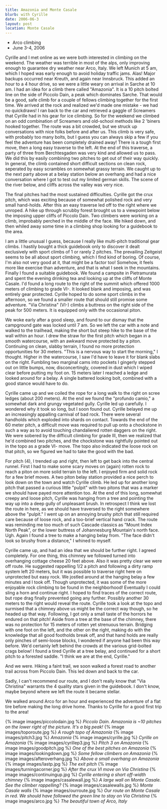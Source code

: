 ```yaml
---
title: Amazonia and Monte Casale
blurb: with Cyrille
date: 2006-06-3
layout: post
location: Monte Casale
---
```


* Arco climbing
* June 3-4, 2006


Cyrille and I met online as we were both interested in climbing on the
weekend. The weather was terrible in most of the alps, only improving enough to
guarantee dry weather near Arco, Italy. We left Munich at 5 am, which I hoped
was early enough to avoid holiday traffic jams. Alas! Major backups occurred
near Kreuth, and again near Innsbruck. This added an hour to a 4 hour drive, so
we were a little weary on arrival in Sarche at 10 am. I had an idea for a climb
there called "Amazonia". It is a 10 pitch bolted line on the side of Piccolo
Dain, a peak which dominates Sarche. That would be a good, safe climb for a
couple of fellows climbing together for the first time. We arrived at the rock
and realized we'd made one mistake - we had no quickdraws! I ran back to the car
and retrieved a gaggle of Screamers that Cyrille had in his gear for ice
climbing. So for the weekend we climbed on an odd combination of Screamers and
old-school methods like 2 'biners hooked together. The route was a bit crowded,
but we struck up conversations with nice folks before and after us. This climb
is very safe, with probably too many bolts, but I guess you can always skip a
few if you feel the adventure has been completely drained away! There is a tough
first move, then a long easy traverse to the left. At the end of this traverse,
a party of three from Berchtesgaden was very kind and allowed us to pass. We did
this by easily combining two pitches to get out of their way quickly. In
general, the climb contained short difficult sections on clean rock, seperated
by easy scrambles on somewhat grassy terrain. We caught up to the next party
above at a belay station below an overhang and had a nice conversation where I
got to test out my limited german skills. The scene of the river below, and
cliffs across the valley was very nice.


The final pitches had the most sustained difficulties. Cyrille got the crux
pitch, which was exciting because of somewhat polished rock and very small
hand-holds. After this an easy traverse led off to the right where we unroped. A
hike up through scrubby forest brought us to a viewpoint below the imposing
upper cliffs of Piccolo Dain. Two climbers were working on a climb, improbably
perched in the middle of the face. We hiked down, and then whiled away some time
in a climbing shop looking for a guidebook to the area.


I am a little unusual I guess, because I really like multi-pitch traditional
gear climbs. I hastily bought a thick guidebook only to discover it dealt
exclusively with sport climbs of 1 or rarely 2 pitches. The prevailing Zeitgeist
seems to be all about sport climbing, which I find kind of boring. Of course,
I'm also not very good at it, that might be a factor too! Somehow, it feels more
like exercise than adventure, and that is what I seek in the mountains. Finally
I found a suitable guidebook. We found a campsite in Pietramurata and spent the
evening drinking tea and looking up at the cliffs of Monte Casale. I'd found a
long route to the right of the summit which offered 1000 meters of climbing to
grade VI-. It looked blank and imposing, and was entirely gear
protected. Cyrille hoped to do some sport climbs in the afternoon, so we found a
smaller route that should still promise some adventure. "Via Christina" (VI-)
climbs a buttress on the right side of the peak for 500 meters. It is equipped
only with the occasional piton.


We woke early after a good sleep, and found to our dismay that the campground
gate was locked until 7 am. So we left the car with a note and walked to the
trailhead, making the short but steep hike to the base of the wall within an
hour. I drew the straw for the first pitch which began in a smooth watercourse,
with an awkward move protected by a piton. Continuing on clean, slabby terrain,
I found no more protection opportunities for 30 meters. "This is a nervous way
to start the morning," I thought. Higher in the watercourse, I saw I'd have to
leave it for blank slabs on the right. Fumbling two marginal cams into pockets I
gingerly stepped out on little bumps, now, disconcertingly, covered in dust
which I wiped clear before putting my foot on. 15 meters later I reached a ledge
and looked around for a belay. A single battered looking bolt, combined with a
good stance would have to do.


Cyrille came up and we coiled the rope for a long walk to the right on scree
ledges (about 200 meters). At the end we found the "profundo camio," a somewhat
dark and grungy vegetated gully. Cyrille led up carefully. I wondered why it
took so long, but I soon found out. Cyrille belayed me up an increasingly
appalling carnival of bad rock. There were several handholds which exploded into
shards on contact. Towards the end of the 60 meter pitch, a difficult move was
required to pull up onto a chockstone in such a way as to avoid touching
chandaliered rotten daggers on the right. We were sobered by the difficult
climbing for grade III, then we realized that he'd combined two pitches, and the
chockstone was rightfully pointed out in the topo as a grade VI- move. The topo
also indicated the loose rock on that pitch, so we figured we had to take the
good with the bad.


For pitch (4), I trended up and right, then left to get back into the central
runnel. First I had to make some scary moves on (again) rotten rock to reach a
piton on more solid terrain to the left. I enjoyed firm and solid rock for a few
brief moves. A two piton belay station provided a nice perch to look down on the
town and watch Cyrille climb. He led up for another long pitch that passed a
curious little "pulpit" with two pitons that was a marker we should have payed
more attention too. At the end of this long, somewhat creepy and loose pitch,
Cyrille was hanging from a tree and pointing the way up into a deep gully of
unpleasant brush. In retrospect I think we lost the route in here, as we should
have traversed to the right somewhere above the "pulpit." I went up on an
annoying brushy pitch that still required care because of loose rock, and a
too-brief vertical hand crack. The route was reminding me too much of such
Cascade classics as "Mount Index North Peak", or the lower buttress of
Johannesburg Mountain's north face. Ugh. Again I found a tree to make a hanging
belay from. "The face didn't look so brushy from a distance," I whined to
myself.


Cyrille came up, and had an idea that we should be further right. I agreed
completely. For one thing, this chimney we followed turned into overhanging
cottage cheese 20 feet above. Also it was pretty clear we were off route. He
suggested rappelling 1/2 a pitch and following a dirty ramp system left 20
meters, but it was possible to traverse right here on unprotected but easy
rock. We jostled around at the hanging belay a few minutes and I took
off. Though unprotected, it was some of the more enjoyable rock climbing to be
found in the neighborhood! Eventually I could sling a horn and continue right. I
hoped to find traces of the correct route, but rope drag finally prevented going
any further. Possibly another 30 meters to the right would reveal the
route. Cyrille took a look at the topo and surmised that a chimney above us
might be the correct way though, so he headed up that way. Following, I got only
a small taste of the horrors he endured on that pitch! Aside from a tree at the
base of the chimney, there was no protection for 15 meters of rotten yet
strenuous terrain. Bridging with one foot on the left, and the other on the
right, making do with the knowledge that all good footholds break off, and that
hand holds are really only pinches of semi-loose blocks, I wondered if anyone
had been this way before. We'd certainly left behind the crowds at the various
grid-bolted crags below! I found a tired Cyrille at a tree belay, and continued
for a short pitch to a forested saddle. "I think we are at the end, Cyrille."


And we were. Hiking a faint trail, we soon walked a forest road to another trail
across from Piccolo Dain. This led down and back to the car.


Sadly, I can't recommend our route, and I don't really know that "Via Christina"
warrants the 4 quality stars given in the guidebook. I don't know, maybe beyond
where we left the route it became stellar.


We walked around Arco for an hour and experienced the adventure of a flat tire
before making the long drive home. Thanks to Cyrille for a good first trip to
the area!


{% image images/piccolodain.jpg %}
<i>Piccolo Dain. Amazonia is ~10 pitches on the lower right of the picture. It's a big peak!</i>
{% image images/toporoute.jpg %}
<i>A rough topo of Amazonia</i>
{% image images/pitch3.jpg %}
<i>Amazonia</i>
{% image images/cyrille.jpg %}
<i>Cyrille on Amazonia</i>
{% image images/cyrillep3.jpg %}
<i>Pitch 3 on Amazonia</i>
{% image images/goodpitch.jpg %}
<i>One of the best pitches on Amazonia</i>
{% image images/lookingdown.jpg %}
<i>Some fellow climbers on Amazonia</i>
{% image images/afteroverhang.jpg %}
<i>Above a small overhang on Amazonia</i>
{% image images/lastp.jpg %}
<i>The exit pitch</i>
{% image images/turningacorner.jpg %}
<i>After the crux VI move on Via Christina</i>
{% image images/continuingup.jpg %}
<i>Cyrille entering a short off-width chimney</i>
{% image images/casalewall.jpg %}
<i>A large wall on Monte Casale. See the climber rappelling?</i>
{% image images/casalewalls.jpg %}
<i>Monte Casale walls</i>
{% image images/ourroute.jpg %}
<i>Our route on Monte Casale in red. We should have followed the green line to stay on Via Christina</i>
{% image images/arco.jpg %}
<i>The beautiful town of Arco, Italy</i>

